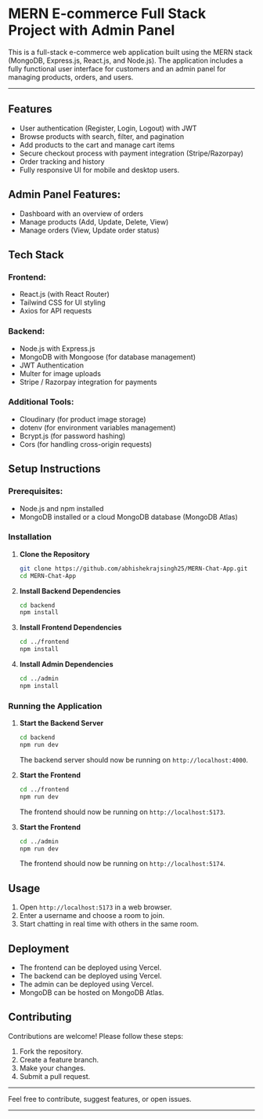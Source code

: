 # MERN E-commerce Full Stack Project with Admin Panel

This is a full-stack e-commerce web application built using the MERN stack (MongoDB, Express.js, React.js, and Node.js). The application includes a fully functional user interface for customers and an admin panel for managing products, orders, and users.

---

## Features

- User authentication (Register, Login, Logout) with JWT
- Browse products with search, filter, and pagination
- Add products to the cart and manage cart items
- Secure checkout process with payment integration (Stripe/Razorpay)
- Order tracking and history
- Fully responsive UI for mobile and desktop users.

## Admin Panel Features:

- Dashboard with an overview of orders
- Manage products (Add, Update, Delete, View)
- Manage orders (View, Update order status)

## Tech Stack

### Frontend:

- React.js (with React Router)
- Tailwind CSS for UI styling
- Axios for API requests

### Backend:

- Node.js with Express.js
- MongoDB with Mongoose (for database management)
- JWT Authentication
- Multer for image uploads
- Stripe / Razorpay integration for payments

### Additional Tools:

- Cloudinary (for product image storage)
- dotenv (for environment variables management)
- Bcrypt.js (for password hashing)
- Cors (for handling cross-origin requests)

## Setup Instructions

### Prerequisites:

- Node.js and npm installed
- MongoDB installed or a cloud MongoDB database (MongoDB Atlas)

### Installation

1. **Clone the Repository**
   ```bash
   git clone https://github.com/abhishekrajsingh25/MERN-Chat-App.git
   cd MERN-Chat-App
   ```

2. **Install Backend Dependencies**
   ```bash
   cd backend
   npm install
   ```

3. **Install Frontend Dependencies**
   ```bash
   cd ../frontend
   npm install
   ```
   
4. **Install Admin Dependencies**
   ```bash
   cd ../admin
   npm install
   ```

### Running the Application

1. **Start the Backend Server**
   ```bash
   cd backend
   npm run dev
   ```
   The backend server should now be running on `http://localhost:4000`.

2. **Start the Frontend**
   ```bash
   cd ../frontend
   npm run dev
   ```
   The frontend should now be running on `http://localhost:5173`.

3. **Start the Frontend**
   ```bash
   cd ../admin
   npm run dev
   ```
   The frontend should now be running on `http://localhost:5174`.

## Usage

1. Open `http://localhost:5173` in a web browser.
2. Enter a username and choose a room to join.
3. Start chatting in real time with others in the same room.

## Deployment

- The frontend can be deployed using Vercel.
- The backend can be deployed using Vercel.
- The admin can be deployed using Vercel.
- MongoDB can be hosted on MongoDB Atlas.

## Contributing

Contributions are welcome! Please follow these steps:

1. Fork the repository.
2. Create a feature branch.
3. Make your changes.
4. Submit a pull request.

---

Feel free to contribute, suggest features, or open issues.

---
